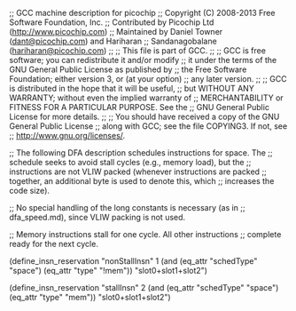 ;; GCC machine description for picochip
;; Copyright (C) 2008-2013 Free Software Foundation, Inc.
;; Contributed by Picochip Ltd (http://www.picochip.com)
;; Maintained by Daniel Towner (dant@picochip.com) and Hariharan
;; Sandanagobalane (hariharan@picochip.com)
;;
;; This file is part of GCC.
;;
;; GCC is free software; you can redistribute it and/or modify
;; it under the terms of the GNU General Public License as published by
;; the Free Software Foundation; either version 3, or (at your option)
;; any later version.
;;
;; GCC is distributed in the hope that it will be useful,
;; but WITHOUT ANY WARRANTY; without even the implied warranty of
;; MERCHANTABILITY or FITNESS FOR A PARTICULAR PURPOSE.  See the
;; GNU General Public License for more details.
;;
;; You should have received a copy of the GNU General Public License
;; along with GCC; see the file COPYING3.  If not, see
;; <http://www.gnu.org/licenses/>.

;; The following DFA description schedules instructions for space.  The
;; schedule seeks to avoid stall cycles (e.g., memory load), but the
;; instructions are not VLIW packed (whenever instructions are packed
;; together, an additional byte is used to denote this, which
;; increases the code size).

;; No special handling of the long constants is necessary (as in
;; dfa_speed.md), since VLIW packing is not used.

;; Memory instructions stall for one cycle.  All other instructions
;; complete ready for the next cycle.

(define_insn_reservation "nonStallInsn" 1
  (and (eq_attr "schedType" "space")
       (eq_attr "type" "!mem"))
  "slot0+slot1+slot2")

(define_insn_reservation "stallInsn" 2
  (and (eq_attr "schedType" "space")
       (eq_attr "type" "mem"))
  "slot0+slot1+slot2")
